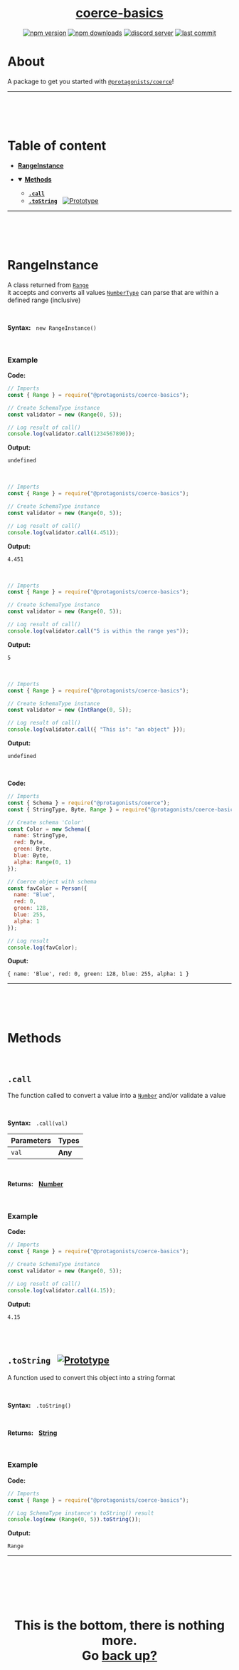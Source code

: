 <div id="top" align="center">

<h1><a href="https://github.com/ThePywon/coerce">coerce-basics</a></h1>
 
[![npm version](https://img.shields.io/npm/v/@protagonists/coerce-basics)](https://npmjs.com/package/@protagonists/coerce-basics)
[![npm downloads](https://img.shields.io/npm/dt/@protagonists/coerce-basics)](https://npmjs.com/package/@protagonists/coerce-basics)
[![discord server](https://img.shields.io/discord/937758194736955443?logo=discord&logoColor=white)](https://discord.gg/cwhj3EgqGP)
[![last commit](https://img.shields.io/github/last-commit/ThePywon/coerce-basics)](https://github.com/ThePywon/coerce-basics)
 
</div>


# About

A package to get you started with [`@protagonists/coerce`](https://www.npmjs.com/package/@protagonists/coerce)!

---

<br/><br/><br/>


# Table of content

* [**RangeInstance**](#rangeinstance)

* <details open><summary><a href="#methods"><b>Methods</b></a></summary>
  <p>

  * [**`.call`**](#call)
  * [**`.toString`**](#tostring) &nbsp; [![Prototype](https://shields.io/badge/-Prototype-orange)](https://javascript.info/prototype-inheritance)
    
  </p>
</details>

---

<br/><br/><br/>



# RangeInstance

A class returned from [`Range`](https://github.com/ThePywon/coerce-basics/blob/main/documentation/Range.md)  
it accepts and converts all values [`NumberType`](https://github.com/ThePywon/coerce-basics/blob/main/documentation/NumberType.md) can parse that are within a defined range (inclusive)

<br/>

**Syntax:** &nbsp; `new RangeInstance()`

<br/>

### **Example**

**Code:**

```js
// Imports
const { Range } = require("@protagonists/coerce-basics");

// Create SchemaType instance
const validator = new (Range(0, 5));

// Log result of call()
console.log(validator.call(1234567890));
```

**Output:**

```
undefined
```

<br/>

```js
// Imports
const { Range } = require("@protagonists/coerce-basics");

// Create SchemaType instance
const validator = new (Range(0, 5));

// Log result of call()
console.log(validator.call(4.451));
```

**Output:**

```
4.451
```

<br/>

```js
// Imports
const { Range } = require("@protagonists/coerce-basics");

// Create SchemaType instance
const validator = new (Range(0, 5));

// Log result of call()
console.log(validator.call("5 is within the range yes"));
```

**Output:**

```
5
```

<br/>

```js
// Imports
const { Range } = require("@protagonists/coerce-basics");

// Create SchemaType instance
const validator = new (IntRange(0, 5));

// Log result of call()
console.log(validator.call({ "This is": "an object" }));
```

**Output:**

```
undefined
```

<br/>

**Code:**

```js
// Imports
const { Schema } = require("@protagonists/coerce");
const { StringType, Byte, Range } = require("@protagonists/coerce-basics");

// Create schema 'Color'
const Color = new Schema({
  name: StringType,
  red: Byte,
  green: Byte,
  blue: Byte,
  alpha: Range(0, 1)
});

// Coerce object with schema
const favColor = Person({
  name: "Blue",
  red: 0,
  green: 128,
  blue: 255,
  alpha: 1
});

// Log result
console.log(favColor);
```

**Ouput:**

```
{ name: 'Blue', red: 0, green: 128, blue: 255, alpha: 1 }
```

---

<br/><br/><br/>

# Methods

<br/>

## `.call`

The function called to convert a value into a [`Number`](https://javascript.info/number) and/or validate a value

<br/>

**Syntax:** &nbsp; `.call(val)`

|**Parameters**|**Types**|
|-|-|
|`val`|**Any**|

<br/>

**Returns:** &nbsp; [**Number**](https://javascript.info/number)

<br/>

### **Example**

**Code:**

```js
// Imports
const { Range } = require("@protagonists/coerce-basics");

// Create SchemaType instance
const validator = new (Range(0, 5));

// Log result of call()
console.log(validator.call(4.15));
```

**Output:**

```
4.15
```

<br/><br/>

<a id="tostring"></a>

## `.toString` &nbsp; [![Prototype](https://shields.io/badge/-Prototype-orange)](https://javascript.info/prototype-inheritance)

A function used to convert this object into a string format

<br/>

**Syntax:** &nbsp; `.toString()`

<br/>

**Returns:** &nbsp; [**String**](https://javascript.info/string)

<br/>

### **Example**

**Code:**

```js
// Imports
const { Range } = require("@protagonists/coerce-basics");

// Log SchemaType instance's toString() result
console.log(new (Range(0, 5)).toString());
```

**Output:**

```
Range
```

---

<br/><br/><br/><br/><br/>

<h1 align="center">This is the bottom, there is nothing more.<br/>
Go <a href="#top">back up?</a></h1>
